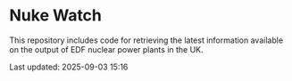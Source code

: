 # Nuke Watch

This repository includes code for retrieving the latest information available on the output of EDF nuclear power plants in the UK.

Last updated: 2025-09-03 15:16